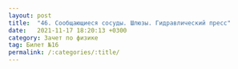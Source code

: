 ```yaml
---
layout: post
title:  "46. Сообщающиеся сосуды. Шлюзы. Гидравлический пресс"
date:   2021-11-17 18:20:13 +0300
category: Зачет по физике 
tag: Билет №16
permalink: /:categories/:title/
---
```

